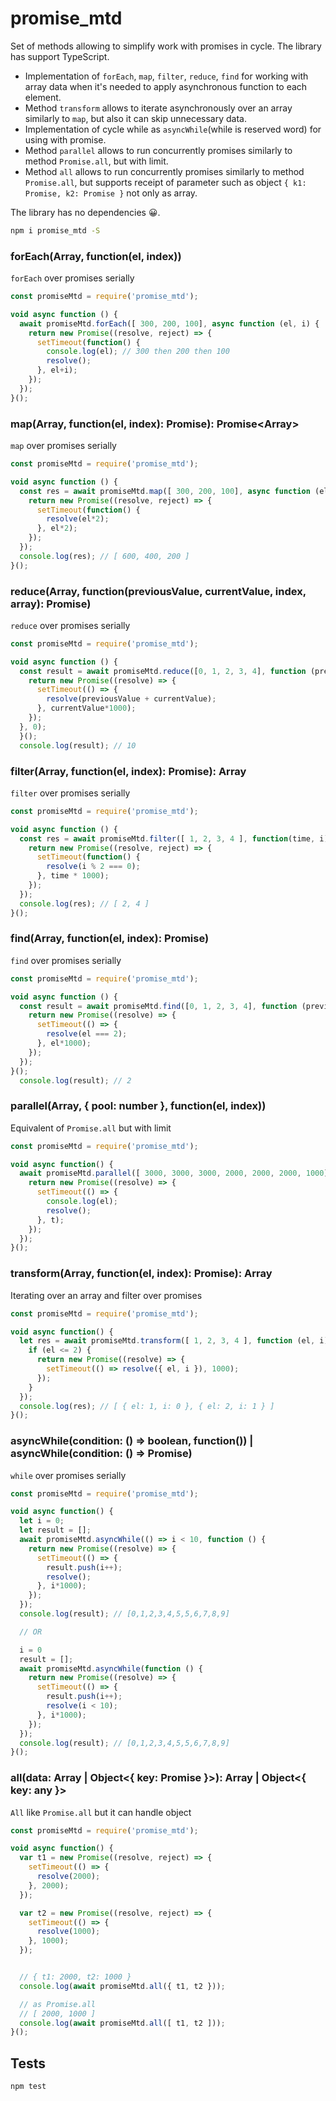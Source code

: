 # promise_mtd
Set of methods allowing to simplify work with promises in cycle. The library has support TypeScript.

* Implementation of ```forEach```, ```map```, ```filter```, ```reduce```, ```find``` for working with array data when it's needed to apply asynchronous function to each element.
* Method ```transform``` allows to iterate asynchronously over an array similarly to ```map```, but also it can skip unnecessary data.
* Implementation of cycle  while as ```asyncWhile```(while is reserved word) for using with promise.
* Method ```parallel``` allows to run concurrently promises similarly to method ```Promise.all```, but with limit.
* Method ```all``` allows to run concurrently promises similarly to method ```Promise.all```, but supports receipt of parameter such as object ```{ k1: Promise, k2: Promise }``` not only as array.

The library has no dependencies 😀.


```sh
npm i promise_mtd -S
```

### forEach(Array, function(el, index))
```forEach``` over promises serially
```js
const promiseMtd = require('promise_mtd');

void async function () {
  await promiseMtd.forEach([ 300, 200, 100], async function (el, i) {
    return new Promise((resolve, reject) => {
      setTimeout(function() {
        console.log(el); // 300 then 200 then 100
        resolve();
      }, el+i);
    });
  });
}();
```


### map(Array<any>, function(el, index): Promise<any>): Promise<Array<any>>
```map``` over promises serially
```js
const promiseMtd = require('promise_mtd');

void async function () {
  const res = await promiseMtd.map([ 300, 200, 100], async function (el, i) {
    return new Promise((resolve, reject) => {
      setTimeout(function() {
        resolve(el*2);
      }, el*2);
    });
  });
  console.log(res); // [ 600, 400, 200 ]
}();
```


### reduce(Array, function(previousValue, currentValue, index, array): Promise)
```reduce``` over promises serially
```js
const promiseMtd = require('promise_mtd');

void async function () {
  const result = await promiseMtd.reduce([0, 1, 2, 3, 4], function (previousValue, currentValue, index, array) {
    return new Promise((resolve) => {
      setTimeout(() => {
        resolve(previousValue + currentValue);
      }, currentValue*1000);
    });
  }, 0);
  }();
  console.log(result); // 10
```


### filter(Array<any>, function(el, index): Promise<Boolean>): Array<any>
```filter``` over promises serially
```js
const promiseMtd = require('promise_mtd');

void async function () {
  const res = await promiseMtd.filter([ 1, 2, 3, 4 ], function(time, i) {
    return new Promise((resolve, reject) => {
      setTimeout(function() {
        resolve(i % 2 === 0);
      }, time * 1000);
    });
  });
  console.log(res); // [ 2, 4 ]
}();
```

### find(Array, function(el, index): Promise)
```find``` over promises serially
```js
const promiseMtd = require('promise_mtd');

void async function () {
  const result = await promiseMtd.find([0, 1, 2, 3, 4], function (previousValue, currentValue, index, array) {
    return new Promise((resolve) => {
      setTimeout(() => {
        resolve(el === 2);
      }, el*1000);
    });
  });
}();
  console.log(result); // 2
```

### parallel(Array<any>, { pool: number }, function(el, index))
Equivalent of ```Promise.all``` but with limit
```js
const promiseMtd = require('promise_mtd');

void async function() {
  await promiseMtd.parallel([ 3000, 3000, 3000, 2000, 2000, 2000, 1000], { pool: 3 }, async function(el, i) {
    return new Promise((resolve) => {
      setTimeout(() => {
        console.log(el);
        resolve();
      }, t);
    });
  });
}();
```



### transform(Array<any>, function(el, index): Promise<any>): Array
Iterating over an array and filter over promises
```js
const promiseMtd = require('promise_mtd');

void async function() {
  let res = await promiseMtd.transform([ 1, 2, 3, 4 ], function (el, i) {
    if (el <= 2) {
      return new Promise((resolve) => {
        setTimeout(() => resolve({ el, i }), 1000);
      });
    }
  });
  console.log(res); // [ { el: 1, i: 0 }, { el: 2, i: 1 } ]
}();
```



### asyncWhile(condition: () => boolean, function()) | asyncWhile(condition: () => Promise<boolean>)
```while``` over promises serially
```js
const promiseMtd = require('promise_mtd');

void async function() {
  let i = 0;
  let result = [];
  await promiseMtd.asyncWhile(() => i < 10, function () {
    return new Promise((resolve) => {
      setTimeout(() => {
        result.push(i++);
        resolve();
      }, i*1000);
    });
  });
  console.log(result); // [0,1,2,3,4,5,5,6,7,8,9]

  // OR

  i = 0
  result = [];
  await promiseMtd.asyncWhile(function () {
    return new Promise((resolve) => {
      setTimeout(() => {
        result.push(i++);
        resolve(i < 10);
      }, i*1000);
    });
  });
  console.log(result); // [0,1,2,3,4,5,5,6,7,8,9]
}();
```


### all(data: Array<Promise> | Object<{ key: Promise }>): Array<any> | Object<{ key: any }>
```All``` like ```Promise.all``` but it can handle object
```js
const promiseMtd = require('promise_mtd');

void async function() {
  var t1 = new Promise((resolve, reject) => {
    setTimeout(() => {
      resolve(2000);
    }, 2000);
  });

  var t2 = new Promise((resolve, reject) => {
    setTimeout(() => {
      resolve(1000);
    }, 1000);
  });


  // { t1: 2000, t2: 1000 }
  console.log(await promiseMtd.all({ t1, t2 }));

  // as Promise.all
  // [ 2000, 1000 ]
  console.log(await promiseMtd.all([ t1, t2 ]));
}();
```


## Tests
```sh
npm test
```
